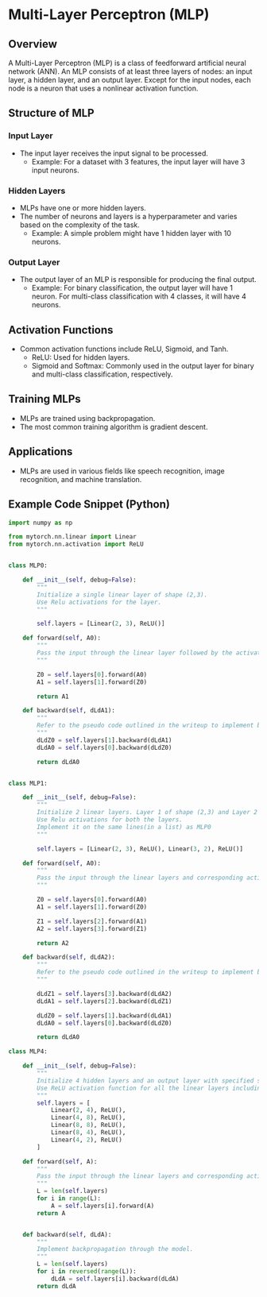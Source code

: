 # Multi-Layer Perceptron (MLP)

## Overview
A Multi-Layer Perceptron (MLP) is a class of feedforward artificial neural network (ANN). An MLP consists of at least three layers of nodes: an input layer, a hidden layer, and an output layer. Except for the input nodes, each node is a neuron that uses a nonlinear activation function.

## Structure of MLP

### Input Layer
- The input layer receives the input signal to be processed.
    - Example:
      For a dataset with 3 features, the input layer will have 3 input neurons.

### Hidden Layers
- MLPs have one or more hidden layers.
- The number of neurons and layers is a hyperparameter and varies based on the complexity of the task.
    - Example:
      A simple problem might have 1 hidden layer with 10 neurons.

### Output Layer
- The output layer of an MLP is responsible for producing the final output.
    - Example:
      For binary classification, the output layer will have 1 neuron.
      For multi-class classification with 4 classes, it will have 4 neurons.

## Activation Functions
- Common activation functions include ReLU, Sigmoid, and Tanh.
    - ReLU: Used for hidden layers.
    - Sigmoid and Softmax: Commonly used in the output layer for binary and multi-class classification, respectively.

## Training MLPs
- MLPs are trained using backpropagation.
- The most common training algorithm is gradient descent.

## Applications
- MLPs are used in various fields like speech recognition, image recognition, and machine translation.

## Example Code Snippet (Python)
```python
import numpy as np

from mytorch.nn.linear import Linear
from mytorch.nn.activation import ReLU


class MLP0:

    def __init__(self, debug=False):
        """
        Initialize a single linear layer of shape (2,3).
        Use Relu activations for the layer.
        """

        self.layers = [Linear(2, 3), ReLU()]

    def forward(self, A0):
        """
        Pass the input through the linear layer followed by the activation layer to get the model output.
        """

        Z0 = self.layers[0].forward(A0)
        A1 = self.layers[1].forward(Z0)

        return A1

    def backward(self, dLdA1):
        """
        Refer to the pseudo code outlined in the writeup to implement backpropogation through the model.
        """
        dLdZ0 = self.layers[1].backward(dLdA1)
        dLdA0 = self.layers[0].backward(dLdZ0)

        return dLdA0


class MLP1:

    def __init__(self, debug=False):
        """
        Initialize 2 linear layers. Layer 1 of shape (2,3) and Layer 2 of shape (3, 2).
        Use Relu activations for both the layers.
        Implement it on the same lines(in a list) as MLP0
        """

        self.layers = [Linear(2, 3), ReLU(), Linear(3, 2), ReLU()]

    def forward(self, A0):
        """
        Pass the input through the linear layers and corresponding activation layer alternately to get the model output.
        """

        Z0 = self.layers[0].forward(A0)
        A1 = self.layers[1].forward(Z0)

        Z1 = self.layers[2].forward(A1)
        A2 = self.layers[3].forward(Z1)

        return A2

    def backward(self, dLdA2):
        """
        Refer to the pseudo code outlined in the writeup to implement backpropogation through the model.
        """

        dLdZ1 = self.layers[3].backward(dLdA2)
        dLdA1 = self.layers[2].backward(dLdZ1)

        dLdZ0 = self.layers[1].backward(dLdA1)
        dLdA0 = self.layers[0].backward(dLdZ0)

        return dLdA0

class MLP4:

    def __init__(self, debug=False):
        """
        Initialize 4 hidden layers and an output layer with specified shapes.
        Use ReLU activation function for all the linear layers including the output layer.
        """
        self.layers = [
            Linear(2, 4), ReLU(),
            Linear(4, 8), ReLU(),
            Linear(8, 8), ReLU(),
            Linear(8, 4), ReLU(),
            Linear(4, 2), ReLU()
        ]

    def forward(self, A):
        """
        Pass the input through the linear layers and corresponding activation layer alternately to get the model output.
        """
        L = len(self.layers)
        for i in range(L):
            A = self.layers[i].forward(A)
        return A


    def backward(self, dLdA):
        """
        Implement backpropagation through the model.
        """
        L = len(self.layers)
        for i in reversed(range(L)):
            dLdA = self.layers[i].backward(dLdA)
        return dLdA
```
